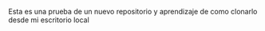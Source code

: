Esta es una prueba de un nuevo repositorio y aprendizaje de como clonarlo desde mi escritorio local
